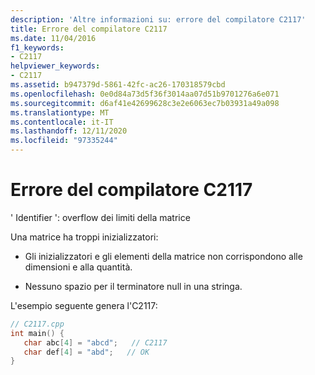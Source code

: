 ```yaml
---
description: 'Altre informazioni su: errore del compilatore C2117'
title: Errore del compilatore C2117
ms.date: 11/04/2016
f1_keywords:
- C2117
helpviewer_keywords:
- C2117
ms.assetid: b947379d-5861-42fc-ac26-170318579cbd
ms.openlocfilehash: 0e0d84a73d5f36f3014aa07d51b9701276a6e071
ms.sourcegitcommit: d6af41e42699628c3e2e6063ec7b03931a49a098
ms.translationtype: MT
ms.contentlocale: it-IT
ms.lasthandoff: 12/11/2020
ms.locfileid: "97335244"
---
```

# <a name="compiler-error-c2117"></a>Errore del compilatore C2117

' Identifier ': overflow dei limiti della matrice

Una matrice ha troppi inizializzatori:

- Gli inizializzatori e gli elementi della matrice non corrispondono alle dimensioni e alla quantità.

- Nessuno spazio per il terminatore null in una stringa.

L'esempio seguente genera l'C2117:

```cpp
// C2117.cpp
int main() {
   char abc[4] = "abcd";   // C2117
   char def[4] = "abd";   // OK
}
```

